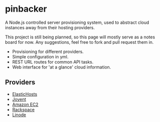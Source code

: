 pinbacker
=========

A Node.js controlled server provisioning system, used to abstract cloud instances away from their hosting providers.

This project is still being planned, so this page will mostly serve as a notes board for now. Any suggestions, feel free to fork and pull request them in.

* Provisioning for different providers.
* Simple configuration in yml.
* REST URL routes for common API tasks.
* Web interface for 'at a glance' cloud information.

Providers
---------

* [ElasticHosts](http://www.elastichosts.com/cloud-support/api)
* [Joyent](http://apidocs.joyent.com/sdcapidoc/cloudapi/)
* [Amazon EC2](http://docs.amazonwebservices.com/AWSEC2/latest/APIReference/Welcome.html)
* [Rackspace](http://docs.rackspace.com/api/)
* [Linode](https://github.com/fictorial/linode-api)
